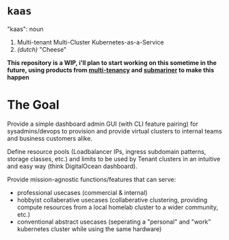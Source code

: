 # `kaas`

"kaas": noun
   1. Multi-tenant Multi-Cluster Kubernetes-as-a-Service
   2. *(dutch)* "Cheese"

**This repository is a WIP, i'll plan to start working on this sometime in the future, using products from [multi-tenancy](https://github.com/kubernetes-sigs/multi-tenancy) and [submariner](https://submariner.io/) to make this happen**

# The Goal

Provide a simple dashboard admin GUI (with CLI feature pairing) for sysadmins/devops to provision and provide virtual clusters to internal teams and business customers alike.

Define resource pools (Loadbalancer IPs, ingress subdomain patterns, storage classes, etc.) and limits to be used by Tenant clusters in an intuitive and easy way (think DigitalOcean dashboard).

Provide mission-agnostic functions/features that can serve: 
- professional usecases (commercial & internal)
- hobbyist collaberative usecases (collaberative clustering, providing compute resources from a local homelab cluster to a wider community, etc.)
- conventional abstract usecases (seperating a "personal" and "work" kubernetes cluster while using the same hardware)
